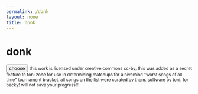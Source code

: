 ```yaml
---
permalink: /donk
layout: none
title: donk
---
```

<!DOCTYPE html>
<html lang="en">
<head>
        <meta charset="UTF-8">
        <meta name="viewport" content="width=device-width, initial-scale=1.0">
        <link rel="stylesheet" type="text/css" href="donk/main.css">
        <title>donk</title>
</head>
<body>
        <div class="center-screen">
                <h1 id="song">donk</h1>
                <button id="choose" onclick="icon()">choose</button>
                <script src="donk/donk.js"></script>
                <small class="license">this work is licensed under creative commons cc-by, this was added as a secret feature to toni.zone for use in determining matchups for a hivemind "worst songs of all time" tournament bracket. all songs on the list were curated by them. software by toni. for becky! will not save your progress!!!</small>
        </div>
</body>
</html>
